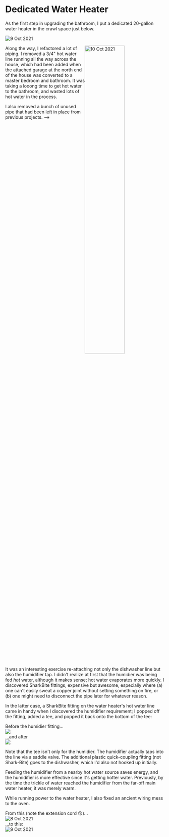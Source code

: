 # Dedicated Water Heater

As the first step in upgrading the bathroom, I put a dedicated 20-gallon water heater in the crawl space just below.

![](images/IMG_3094.jpg "9 Oct 2021")

<style>
.clearfix::after {
  content: "";
  clear: both;
  display: table;
}
</style>
<div class="clearfix">
<img src="images/IMG_3095.jpg" alt="10 Oct 2021" width="50%" style="float:right">
Along the way, I refactored a lot of piping. I removed a 3/4" hot water line running all the way across the house, which had been added when the attached garage at the north end of the house was converted to a master bedroom and bathroom.  It was taking a looong time to get hot water to the bathroom, and wasted lots of hot water in the process.

I also removed a bunch of unused pipe that had been left in place from previous projects. -->
</div>

It was an interesting exercise re-attaching not only the dishwasher line but also the humidifier tap. I didn't realize at first that the humidier was being fed *hot* water, although it makes sense; hot water evaporates more quickly.  I discovered SharkBite fittings, expensive but awesome, especially where (a) one can't easily sweat a copper joint without setting something on fire, or (b) one might need to disconnect the pipe later for whatever reason. 

In the latter case, a SharkBite fitting on the water heater's hot water line came in handy when I discovered the humidifier requirement; I popped off the fitting, added a tee, and popped it back onto the bottom of the tee:

<div class="img-row"> 
 <div class="img-gallery">
    <div> Before the humidier fitting... </div>
   <img src="images/2021-10-09-water-heater-install-hookup-IMG_3093.JPG">
 </div>
 <div class="img-gallery">
    <div>...and after </div>
   <img src="images/IMG_3170.JPG">
 </div>
</div>

Note that the tee isn't only for the humidier.  The humidifier actually taps into the line via a saddle valve.  The additional plastic quick-coupling fitting (not Shark-Bite) goes to the dishwasher, which I'd also not hooked up initially. 

Feeding the humidifier from a nearby hot water source saves energy, and the humidifier is more effective since it's getting hotter water.  Previously, by the time the trickle of water reached the humidifier from the far-off main water heater, it was merely warm.

While running power to the water heater, I also fixed an ancient wiring mess to the oven.

<div class="img-row"> 
  <div class="img-gallery">
    <div>From this (note the extension cord 😮)... </div>
    <img src="images/2021-10-08-water-heater-install-wiring-before-IMG_3089.jpg" alt="8 Oct 2021">
  </div>
  <div class="img-gallery">
    <div> ...to this: </div>
    <img src="images/2021-10-09-water-heater-install-wiring-after-IMG_3091.jpg"  alt="9 Oct 2021">
  </div>
</div>

